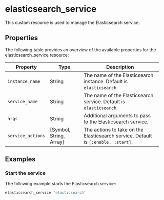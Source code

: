 # elasticsearch_service

This custom resource is used to manage the Elasticsearch service.

## Properties

The following table provides an overview of the available properties for the elasticsearch_service resource:

| Property          | Type                    | Description                                                                       |
|-------------------|-------------------------|-----------------------------------------------------------------------------------|
| `instance_name`   | String                  | The name of the Elasticsearch instance. Default is `elasticsearch`.               |
| `service_name`    | String                  | The name of the Elasticsearch service. Default is `elasticsearch`.                |
| `args`            | String                  | Additional arguments to pass to the Elasticsearch service.                        |
| `service_actions` | [Symbol, String, Array] | The actions to take on the Elasticsearch service. Default is `[:enable, :start]`. |

## Examples

### Start the service

The following example starts the Elasticsearch service:

```ruby
elasticsearch_service 'elasticsearch'
```
